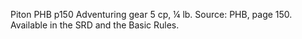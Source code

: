 Piton
PHB
p150
Adventuring gear
5 cp, ¼ lb.
Source: PHB, page 150. Available in the SRD and the Basic Rules.
